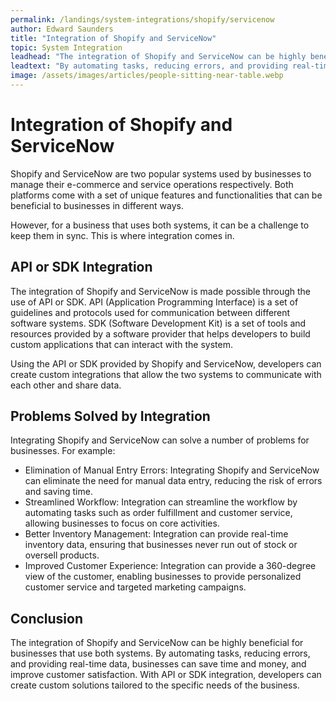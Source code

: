 ```yaml
---
permalink: /landings/system-integrations/shopify/servicenow
author: Edward Saunders
title: "Integration of Shopify and ServiceNow"
topic: System Integration
leadhead: "The integration of Shopify and ServiceNow can be highly beneficial for businesses that use both systems"
leadtext: "By automating tasks, reducing errors, and providing real-time data, businesses can save time and money, and improve customer satisfaction. With API or SDK integration, developers can create custom solutions tailored to the specific needs of the business."
image: /assets/images/articles/people-sitting-near-table.webp
---
```

<div class="arttext">        <h1>Integration of Shopify and ServiceNow</h1>
        <p>Shopify and ServiceNow are two popular systems used by businesses to manage their e-commerce and service operations respectively. Both platforms come with a set of unique features and functionalities that can be beneficial to businesses in different ways.</p>
        <p>However, for a business that uses both systems, it can be a challenge to keep them in sync. This is where integration comes in.</p>
        <h2>API or SDK Integration</h2>
        <p>The integration of Shopify and ServiceNow is made possible through the use of API or SDK. API (Application Programming Interface) is a set of guidelines and protocols used for communication between different software systems. SDK (Software Development Kit) is a set of tools and resources provided by a software provider that helps developers to build custom applications that can interact with the system.</p>
        <p>Using the API or SDK provided by Shopify and ServiceNow, developers can create custom integrations that allow the two systems to communicate with each other and share data.</p>
        <h2>Problems Solved by Integration</h2>
        <p>Integrating Shopify and ServiceNow can solve a number of problems for businesses. For example:</p>
        <ul>
            <li>Elimination of Manual Entry Errors: Integrating Shopify and ServiceNow can eliminate the need for manual data entry, reducing the risk of errors and saving time.</li>
            <li>Streamlined Workflow: Integration can streamline the workflow by automating tasks such as order fulfillment and customer service, allowing businesses to focus on core activities.</li>
            <li>Better Inventory Management: Integration can provide real-time inventory data, ensuring that businesses never run out of stock or oversell products.</li>
            <li>Improved Customer Experience: Integration can provide a 360-degree view of the customer, enabling businesses to provide personalized customer service and targeted marketing campaigns.</li>
        </ul>
        <h2>Conclusion</h2>
        <p>The integration of Shopify and ServiceNow can be highly beneficial for businesses that use both systems. By automating tasks, reducing errors, and providing real-time data, businesses can save time and money, and improve customer satisfaction. With API or SDK integration, developers can create custom solutions tailored to the specific needs of the business. </p>
</div>